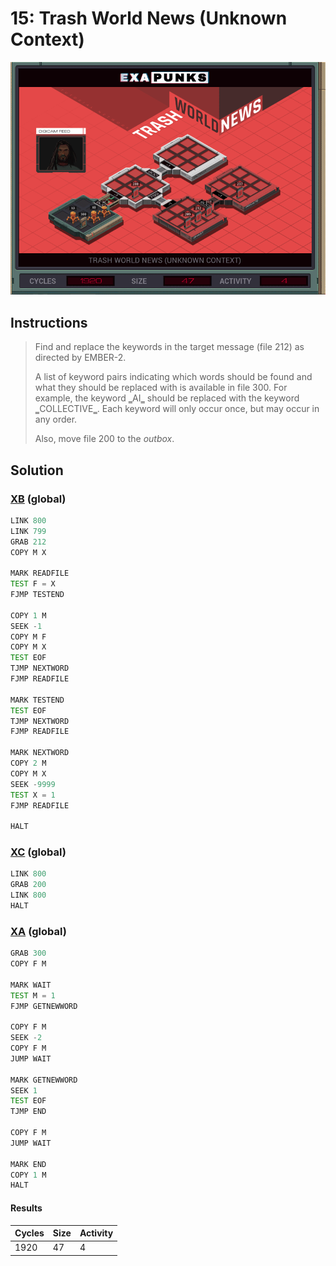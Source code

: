 # 15: Trash World News (Unknown Context)

<div align="center"><img src="EXAPUNKS - TRASH WORLD NEWS (1920, 47, 4, 2023-10-07-23-44-59).gif" /></div>

## Instructions
> ﻿Find and replace the keywords in the target message (file 212) as directed by EMBER-2.
> 
> A list of keyword pairs indicating which words should be found and what they should be replaced with is available in file 300. For example, the keyword ‗AI‗ should be replaced with the keyword ‗COLLECTIVE‗. Each keyword will only occur once, but may occur in any order.
> 
> Also, move file 200 to the *outbox*.

## Solution

### [XB](XB.exa) (global)
```asm
LINK 800
LINK 799
GRAB 212
COPY M X

MARK READFILE
TEST F = X
FJMP TESTEND

COPY 1 M
SEEK -1
COPY M F
COPY M X
TEST EOF
TJMP NEXTWORD
FJMP READFILE

MARK TESTEND
TEST EOF
TJMP NEXTWORD
FJMP READFILE

MARK NEXTWORD
COPY 2 M
COPY M X
SEEK -9999
TEST X = 1
FJMP READFILE

HALT
```

### [XC](XC.exa) (global)
```asm
LINK 800
GRAB 200
LINK 800
HALT
```

### [XA](XA.exa) (global)
```asm
GRAB 300
COPY F M

MARK WAIT
TEST M = 1
FJMP GETNEWWORD

COPY F M
SEEK -2
COPY F M
JUMP WAIT

MARK GETNEWWORD
SEEK 1
TEST EOF
TJMP END

COPY F M
JUMP WAIT

MARK END
COPY 1 M
HALT
```

#### Results
| Cycles | Size | Activity |
|--------|------|----------|
| 1920   | 47   | 4        |
